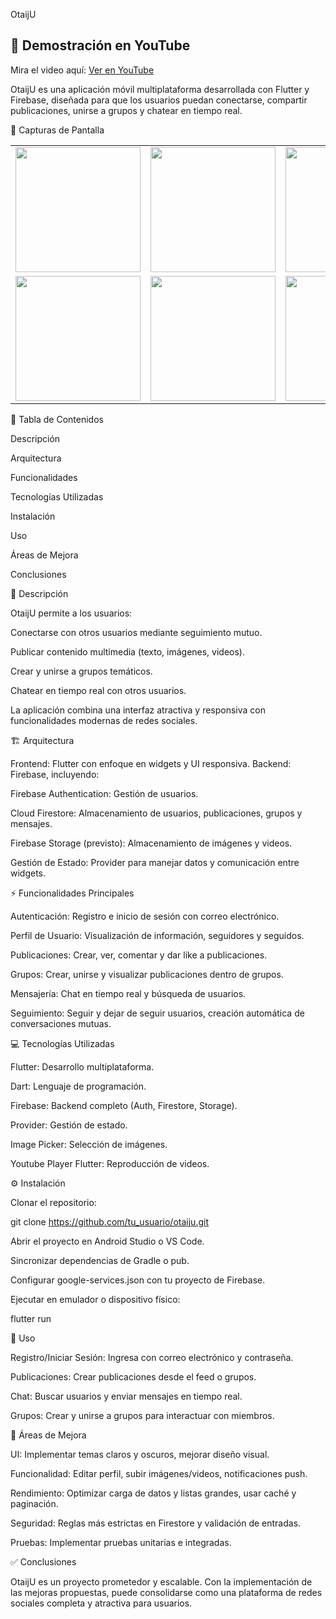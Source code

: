 OtaijU





## 🎥 Demostración en YouTube
Mira el video aquí: [Ver en YouTube](https://youtu.be/XOwI3WTENfk)

OtaijU es una aplicación móvil multiplataforma desarrollada con Flutter y Firebase, diseñada para que los usuarios puedan conectarse, compartir publicaciones, unirse a grupos y chatear en tiempo real.

📸 Capturas de Pantalla
<td/>
<table>
  <tr>
    <td><img src="https://github.com/user-attachments/assets/c7c8a89f-75cd-4507-adc2-83bc7c0ba725" width="200"/></td>
    <td><img src="https://github.com/user-attachments/assets/e7cc662c-fa40-44ee-a34d-ce76c34a1685" width="200"/></td>
    <td><img src="https://github.com/user-attachments/assets/83ed1c0b-6792-44cc-aac1-ae9fac49f0e4" width="200"/></td>
    <td><img src="https://github.com/user-attachments/assets/74538c1a-3b94-41c7-8e97-c2682b659003" width="200"/></td>
  </tr>
  <tr>
    <td><img src="https://github.com/user-attachments/assets/09d1a88b-178f-415e-98eb-1dd737536e79" width="200"/></td>
    <td><img src="https://github.com/user-attachments/assets/0f612774-357a-4640-bce4-6544b6f30c22" width="200"/></td>
    <td><img src="https://github.com/user-attachments/assets/5601455f-933a-49c4-a292-55b215701e98" width="200"/></td>
    <td><img src="https://github.com/user-attachments/assets/a9f8ce12-29c5-453d-bafa-0bd2bf00d8d9" width="200"/></td>
  </tr>
</table>



🔹 Tabla de Contenidos

Descripción

Arquitectura

Funcionalidades

Tecnologías Utilizadas

Instalación

Uso

Áreas de Mejora

Conclusiones

📝 Descripción

OtaijU permite a los usuarios:

Conectarse con otros usuarios mediante seguimiento mutuo.

Publicar contenido multimedia (texto, imágenes, videos).

Crear y unirse a grupos temáticos.

Chatear en tiempo real con otros usuarios.

La aplicación combina una interfaz atractiva y responsiva con funcionalidades modernas de redes sociales.

🏗 Arquitectura

Frontend: Flutter con enfoque en widgets y UI responsiva.
Backend: Firebase, incluyendo:

Firebase Authentication: Gestión de usuarios.

Cloud Firestore: Almacenamiento de usuarios, publicaciones, grupos y mensajes.

Firebase Storage (previsto): Almacenamiento de imágenes y videos.

Gestión de Estado: Provider para manejar datos y comunicación entre widgets.

⚡ Funcionalidades Principales

Autenticación: Registro e inicio de sesión con correo electrónico.

Perfil de Usuario: Visualización de información, seguidores y seguidos.

Publicaciones: Crear, ver, comentar y dar like a publicaciones.

Grupos: Crear, unirse y visualizar publicaciones dentro de grupos.

Mensajería: Chat en tiempo real y búsqueda de usuarios.

Seguimiento: Seguir y dejar de seguir usuarios, creación automática de conversaciones mutuas.

💻 Tecnologías Utilizadas

Flutter: Desarrollo multiplataforma.

Dart: Lenguaje de programación.

Firebase: Backend completo (Auth, Firestore, Storage).

Provider: Gestión de estado.

Image Picker: Selección de imágenes.

Youtube Player Flutter: Reproducción de videos.

⚙ Instalación

Clonar el repositorio:

git clone https://github.com/tu_usuario/otaiju.git


Abrir el proyecto en Android Studio o VS Code.

Sincronizar dependencias de Gradle o pub.

Configurar google-services.json con tu proyecto de Firebase.

Ejecutar en emulador o dispositivo físico:

flutter run

🚀 Uso

Registro/Iniciar Sesión: Ingresa con correo electrónico y contraseña.

Publicaciones: Crear publicaciones desde el feed o grupos.

Chat: Buscar usuarios y enviar mensajes en tiempo real.

Grupos: Crear y unirse a grupos para interactuar con miembros.

🔧 Áreas de Mejora

UI: Implementar temas claros y oscuros, mejorar diseño visual.

Funcionalidad: Editar perfil, subir imágenes/videos, notificaciones push.

Rendimiento: Optimizar carga de datos y listas grandes, usar caché y paginación.

Seguridad: Reglas más estrictas en Firestore y validación de entradas.

Pruebas: Implementar pruebas unitarias e integradas.

✅ Conclusiones

OtaijU es un proyecto prometedor y escalable. Con la implementación de las mejoras propuestas, puede consolidarse como una plataforma de redes sociales completa y atractiva para usuarios.



